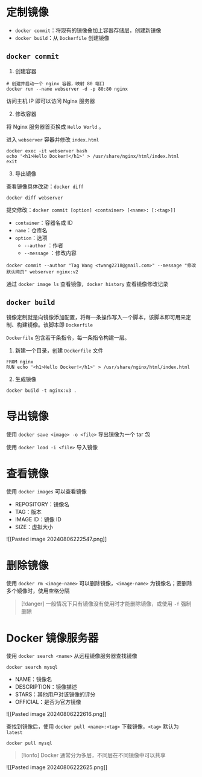 # 定制镜像

* `docker commit`：将现有的镜像叠加上容器存储层，创建新镜像
* `docker build`：从 `Dockerfile` 创建镜像
## `docker commit`

1. 创建容器

```shell
# 创建并启动一个 nginx 容器，映射 80 端口
docker run --name webserver -d -p 80:80 nginx
```

访问主机 IP 即可以访问 Nginx 服务器

2. 修改容器

将 Nginx 服务器首页换成 `Hello World` 。

进入 `webserver` 容器并修改 `index.html`

```shell
docker exec -it webserver bash
echo '<h1>Hello Docker!</h1>' > /usr/share/nginx/html/index.html
exit
```

3. 导出镜像

查看镜像具体改动：`docker diff` 

```shell
docker diff webserver
```

提交修改：`docker commit [option] <container> [<name>: [:<tag>]]` 
* `container`：容器名或 ID
* `name`：仓库名
* `option`：选项
	*  `--author` ：作者
	*  `--message` ：修改内容

```shell
docker commit --author "Tag Wang <twang2218@gmail.com>" --message "修改默认网页" webserver nginx:v2
```

通过 `docker image ls`  查看镜像，`docker history`  查看镜像修改记录
## `docker build`

镜像定制就是向镜像添加配置，将每一条操作写入一个脚本，该脚本即可用来定制、构建镜像。该脚本即 `Dockerfile`

`Dockerfile` 包含若干条指令，每一条指令构建一层。

1. 新建一个目录，创建 `Dockerfile` 文件

```docker title:Dockerfile
FROM nginx
RUN echo '<h1>Hello Docker!</h1>' > /usr/share/nginx/html/index.html
```

2. 生成镜像

```shell
docker build -t nginx:v3 .
```
# 导出镜像

使用 `docker save <image> -o <file>` 导出镜像为一个 tar 包

使用 `docker load -i <file>` 导入镜像
# 查看镜像

使用 `docker images` 可以查看镜像
* REPOSITORY：镜像名
* TAG：版本
* IMAGE ID：镜像 ID
* SIZE：虚拟大小

![[Pasted image 20240806222547.png]]
# 删除镜像

使用 `docker rm <image-name>`  可以删除镜像，`<image-name>`  为镜像名；要删除多个镜像时，使用空格分隔

> [!danger] 一般情况下只有镜像没有使用时才能删除镜像，或使用 `-f`  强制删除
# Docker 镜像服务器

使用 `docker search <name>` 从远程镜像服务器查找镜像

```shell
docker search mysql
```

* NAME：镜像名
* DESCRIPTION：镜像描述
* STARS：其他用户对该镜像的评分
* OFFICIAL：是否为官方镜像

![[Pasted image 20240806222616.png]]

查找到镜像后，使用 `docker pull <name>:<tag>` 下载镜像，`<tag>` 默认为 `latest`

```shell
docker pull mysql
```

>[!ionfo] Docker 通常分为多层，不同层在不同镜像中可以共享

![[Pasted image 20240806222625.png]]

‍
